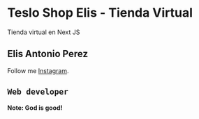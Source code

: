 # Teslo Shop Elis - Tienda Virtual

Tienda virtual en Next JS

## Elis Antonio Perez

Follow me [Instagram](https://instagram.com/elisperezmusic).

## `Web developer`

**Note: God is good!**

